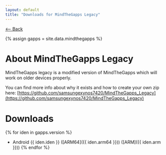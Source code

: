 ```yaml
---
layout: default
title: "Downloads for MindTheGapps Legacy"
---
```

[ <-- Back](../../)

{% assign gapps = site.data.mindthegapps %}

# About MindTheGapps Legacy
MindTheGapps legacy is a modified version of MindTheGapps which will work on older devices properly.

You can find more info about why it exists and how to create your own zip here: [https://github.com/samsungexynos7420/MindTheGapps_Legacy](https://github.com/samsungexynos7420/MindTheGapps_Legacy)

# Downloads
{% for iden in gapps.version %}
- Android {{ iden.iden }} ([ARM64]({{ iden.arm64 }})) ([ARM]({{ iden.arm }}))
{% endfor %}
